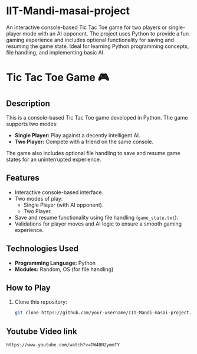 # IIT-Mandi-masai-project
An interactive console-based Tic Tac Toe game for two players or single-player mode with an AI opponent. The project uses Python to provide a fun gaming experience and includes optional functionality for saving and resuming the game state. Ideal for learning Python programming concepts, file handling, and implementing basic AI.
# Tic Tac Toe Game 🎮

## Description
This is a console-based Tic Tac Toe game developed in Python. The game supports two modes:
- **Single Player:** Play against a decently intelligent AI.
- **Two Player:** Compete with a friend on the same console.

The game also includes optional file handling to save and resume game states for an uninterrupted experience.

## Features
- Interactive console-based interface.
- Two modes of play:
  - Single Player (with AI opponent).
  - Two Player.
- Save and resume functionality using file handling (`game_state.txt`).
- Validations for player moves and AI logic to ensure a smooth gaming experience.

## Technologies Used
- **Programming Language:** Python
- **Modules:** Random, OS (for file handling)

## How to Play
1. Clone this repository:
   ```bash
   git clone https://github.com/your-username/IIT-Mandi-masai-project.git

## Youtube Video link
```bash
https://www.youtube.com/watch?v=TW4BNZymmTY
   


